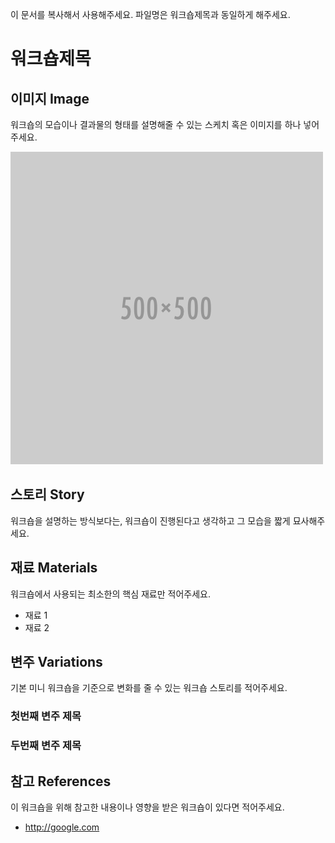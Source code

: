 이 문서를 복사해서 사용해주세요. 파일명은 워크숍제목과 동일하게 해주세요. 

# 워크숍제목

## 이미지 Image
워크숍의 모습이나 결과물의 형태를 설명해줄 수 있는 스케치 혹은 이미지를 하나 넣어주세요.

![Sketch Image](images/blank.png)


## 스토리 Story
워크숍을 설명하는 방식보다는, 워크숍이 진행된다고 생각하고 그 모습을 짧게 묘사해주세요.


## 재료 Materials
워크숍에서 사용되는 최소한의 핵심 재료만 적어주세요.
* 재료 1
* 재료 2


## 변주 Variations
기본 미니 워크숍을 기준으로 변화를 줄 수 있는 워크숍 스토리를 적어주세요.

### 첫번째 변주 제목

### 두번째 변주 제목


## 참고 References
이 워크숍을 위해 참고한 내용이나 영향을 받은 워크숍이 있다면 적어주세요.
* http://google.com 
